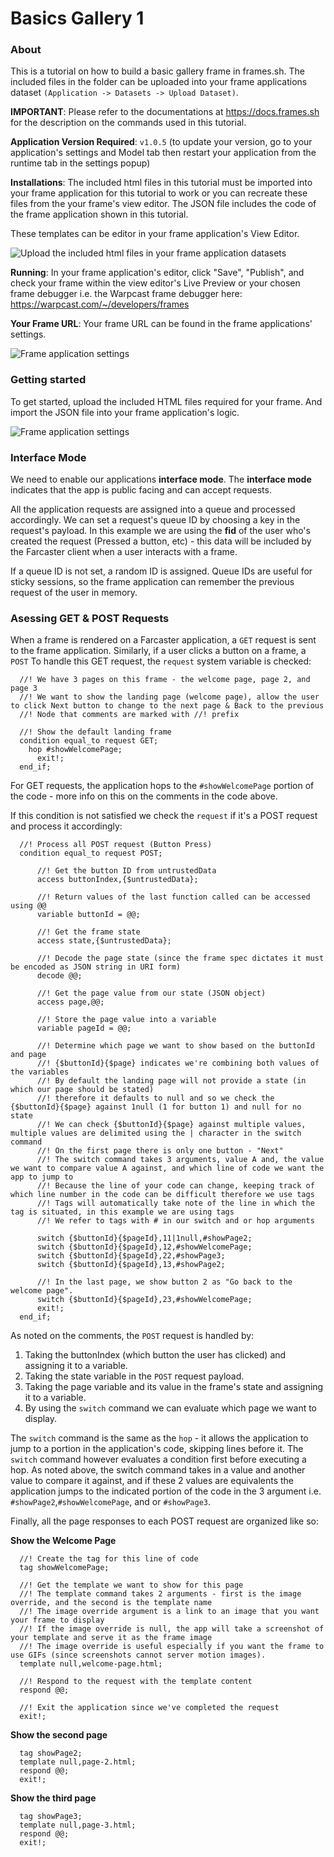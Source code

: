# Basics Gallery 1

### About

This is a tutorial on how to build a basic gallery frame in frames.sh. The included files in the folder can be uploaded into your frame applications dataset `(Application -> Datasets -> Upload Dataset)`.

**IMPORTANT**: Please refer to the documentations at https://docs.frames.sh for the description on the commands used in this tutorial.

**Application Version Required**: `v1.0.5` (to update your version, go to your application's settings and Model tab then restart your application from the runtime tab in the settings popup)

**Installations**: The included html files in this tutorial must be imported into your frame application for this tutorial to work or you can recreate these files from the your frame's view editor. The JSON file includes the code of the frame application shown in this tutorial.

These templates can be editor in your frame application's View Editor.

![Upload the included html files in your frame application datasets](https://ny-1.frames.sh/v/38875/datasets.png)

**Running**: In your frame application's editor, click "Save", "Publish", and check your frame within the view editor's Live Preview or your chosen frame debugger i.e. the Warpcast frame debugger here: https://warpcast.com/~/developers/frames

**Your Frame URL**: Your frame URL can be found in the frame applications' settings.

![Frame application settings](https://ny-1.frames.sh/v/38875/settings.png)

### Getting started

To get started, upload the included HTML files required for your frame. And import the JSON file into your frame application's logic.

![Frame application settings](https://ny-1.frames.sh/v/38875/basic-gallery-1.png)

### Interface Mode

We need to enable our applications **interface mode**. The **interface mode** indicates that the app is public facing and can accept requests.

All the application requests are assigned into a queue and processed accordingly. We can set a request's queue ID by choosing a key in the request's payload. In this example we are using the **fid** of the user who's created the request (Pressed a button, etc) - this data will be included by the Farcaster client when a user interacts with a frame.

If a queue ID is not set, a random ID is assigned. Queue IDs are useful for sticky sessions, so the frame application can remember the previous request of the user in memory.

### Asessing GET & POST Requests

When a frame is rendered on a Farcaster application, a `GET` request is sent to the frame application. Similarly, if a user clicks a button on a frame, a `POST` To handle this GET request, the `request` system variable is checked:

```
  //! We have 3 pages on this frame - the welcome page, page 2, and page 3
  //! We want to show the landing page (welcome page), allow the user to click Next button to change to the next page & Back to the previous
  //! Node that comments are marked with //! prefix

  //! Show the default landing frame
  condition equal_to request GET;
    hop #showWelcomePage;
      exit!;
  end_if;
```

For GET requests, the application hops to the `#showWelcomePage` portion of the code - more info on this on the comments in the code above.

If this condition is not satisfied we check the `request` if it's a POST request and process it accordingly:

```
  //! Process all POST request (Button Press)
  condition equal_to request POST;

      //! Get the button ID from untrustedData
      access buttonIndex,{$untrustedData};

      //! Return values of the last function called can be accessed using @@
      variable buttonId = @@;

      //! Get the frame state
      access state,{$untrustedData};

      //! Decode the page state (since the frame spec dictates it must be encoded as JSON string in URI form)
      decode @@;

      //! Get the page value from our state (JSON object)
      access page,@@;

      //! Store the page value into a variable
      variable pageId = @@;

      //! Determine which page we want to show based on the buttonId and page
      //! {$buttonId}{$page} indicates we're combining both values of the variables
      //! By default the landing page will not provide a state (in which our page should be stated)
      //! therefore it defaults to null and so we check the {$buttonId}{$page} against 1null (1 for button 1) and null for no state
      //! We can check {$buttonId}{$page} against multiple values, multiple values are delimited using the | character in the switch command
      //! On the first page there is only one button - "Next"
      //! The switch command takes 3 arguments, value A and, the value we want to compare value A against, and which line of code we want the app to jump to
      //! Because the line of your code can change, keeping track of which line number in the code can be difficult therefore we use tags
      //! Tags will automatically take note of the line in which the tag is situated, in this example we are using tags
      //! We refer to tags with # in our switch and or hop arguments

      switch {$buttonId}{$pageId},11|1null,#showPage2;
      switch {$buttonId}{$pageId},12,#showWelcomePage;
      switch {$buttonId}{$pageId},22,#showPage3;
      switch {$buttonId}{$pageId},13,#showPage2;

      //! In the last page, we show button 2 as "Go back to the welcome page".
      switch {$buttonId}{$pageId},23,#showWelcomePage;
      exit!;
  end_if;
```

As noted on the comments, the `POST` request is handled by:

1. Taking the buttonIndex (which button the user has clicked) and assigning it to a variable.
2. Taking the state variable in the `POST` request payload.
3. Taking the page variable and its value in the frame's state and assigning it to a variable.
4. By using the `switch` command we can evaluate which page we want to display.

The `switch` command is the same as the `hop` - it allows the application to jump to a portion in the application's code, skipping lines before it. The `switch` command however evaluates a condition first before executing a hop. As noted above, the switch command takes in a value and another value to compare it against, and if these 2 values are equivalents the application jumps to the indicated portion of the code in the 3 argument i.e. `#showPage2`,`#showWelcomePage`, and or `#showPage3`.

Finally, all the page responses to each POST request are organized like so:

**Show the Welcome Page**

```
  //! Create the tag for this line of code
  tag showWelcomePage;

  //! Get the template we want to show for this page
  //! The template command takes 2 arguments - first is the image override, and the second is the template name
  //! The image override argument is a link to an image that you want your frame to display
  //! If the image override is null, the app will take a screenshot of your template and serve it as the frame image
  //! The image override is useful especially if you want the frame to use GIFs (since screenshots cannot server motion images).
  template null,welcome-page.html;

  //! Respond to the request with the template content
  respond @@;

  //! Exit the application since we've completed the request
  exit!;
```

**Show the second page**

```
  tag showPage2;
  template null,page-2.html;
  respond @@;
  exit!;
```

**Show the third page**

```
  tag showPage3;
  template null,page-3.html;
  respond @@;
  exit!;
```
